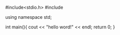 #include<stdio.h>
#include<string>

using namespace std;

int main(){
	cout << "hello word!" << endl;
	return 0;
}